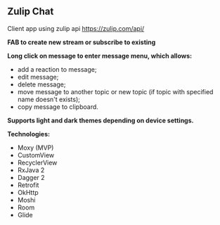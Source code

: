 ## Zulip Chat

Client app using zulip api https://zulip.com/api/


**FAB to create new stream or subscribe to existing**

**Long click on message to enter message menu, which allows:**
 - add a reaction to message;
 - edit message;
 - delete message;
 - move message to another topic or new topic (if topic with specified name doesn't exists);
 - copy message to clipboard.

 **Supports light and dark themes depending on device settings.**


**Technologies:**
- Moxy (MVP)
- CustomView
- RecyclerView
- RxJava 2
- Dagger 2
- Retrofit
- OkHttp
- Moshi
- Room
- Glide
